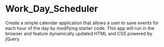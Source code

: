 # Work_Day_Scheduler
Create a simple calendar application that allows a user to save events for each hour of the day by modifying starter code. This app will run in the browser and feature dynamically updated HTML and CSS powered by jQuery.
